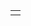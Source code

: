 <table border="0" width="100%">
  <tbody border="0">
    <tr border="0" >
      <td border="0" bordercolor="white">
        <div>
          <img src="" />
        </div>
      </td>
    </tr>
  </tbody>
</table>

